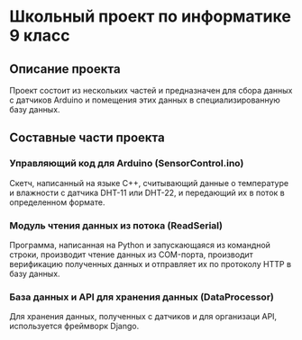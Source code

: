 # Школьный проект по информатике 9 класс
## Описание проекта
Проект состоит из нескольких частей и предназначен для сбора данных с датчиков Arduino и помещения этих данных в специализированную базу данных.
## Составные части проекта
### Управляющий код для Arduino (SensorControl.ino)
Скетч, написанный на языке C++, считывающий данные о температуре и влажности с датчика DHT-11 или DHT-22, и передающий их в поток в определенном формате.
### Модуль чтения данных из потока (ReadSerial)
Программа, написанная на Python и запускающаяся из командной строки, производит чтение данных из COM-порта, производит верификацию полученных данных и отправляет их по протоколу HTTP в базу данных.
### База данных и API для хранения данных (DataProcessor)
Для хранения данных, полученных с датчиков и для организаци API, используется фреймворк Django.